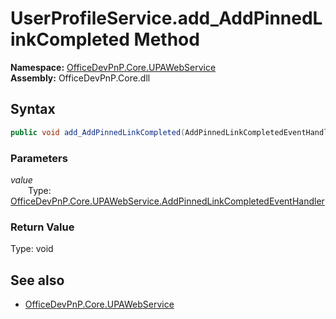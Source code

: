 # UserProfileService.add_AddPinnedLinkCompleted Method  
  

**Namespace:** [OfficeDevPnP.Core.UPAWebService](OfficeDevPnP.Core.UPAWebService.md)  
**Assembly:** OfficeDevPnP.Core.dll  
## Syntax
```C#
public void add_AddPinnedLinkCompleted(AddPinnedLinkCompletedEventHandler value)
```
### Parameters
*value*  
&emsp;&emsp;Type: [OfficeDevPnP.Core.UPAWebService.AddPinnedLinkCompletedEventHandler](OfficeDevPnP.Core.UPAWebService.AddPinnedLinkCompletedEventHandler.md)  

### Return Value
Type: void  

## See also
- [OfficeDevPnP.Core.UPAWebService](OfficeDevPnP.Core.UPAWebService.md)
